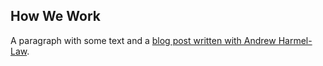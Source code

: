 ## How We Work

A paragraph with some text and a [blog post written with Andrew Harmel-Law](https://capgemini.github.io/development/how-we-work/).